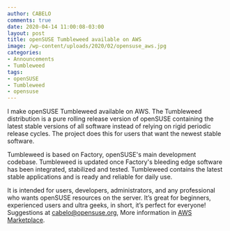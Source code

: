 ```yaml
---
author: CABELO
comments: true
date: 2020-04-14 11:00:08-03:00
layout: post
title: openSUSE Tumbleweed available on AWS
image: /wp-content/uploads/2020/02/opensuse_aws.jpg
categories:
- Announcements
- Tumbleweed
tags:
- openSUSE
- Tumbleweed
- opensuse
---
```


I make openSUSE Tumbleweed available on AWS. The Tumbleweed distribution is a pure rolling release version of openSUSE containing the latest stable versions of all software instead of relying on rigid periodic release cycles. The project does this for users that want the newest stable software.

Tumbleweed is based on Factory, openSUSE's main development codebase. Tumbleweed is updated once Factory's bleeding edge software has been integrated, stabilized and tested. Tumbleweed contains the latest stable applications and is ready and reliable for daily use. 

It is intended for users, developers, administrators, and any professional who wants openSUSE resources on the server. It’s great for beginners, experienced users and ultra geeks, in short, it’s perfect for everyone! Suggestions at cabelo@opensuse.org, More information in [AWS Marketplace](http://aws.amazon.com/marketplace/pp/B086VDH9KM).

